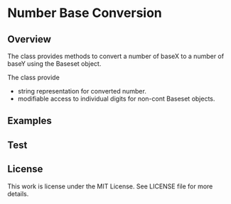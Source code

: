 # Number Base Conversion

## Overview

The class provides methods to convert a number of baseX to a number of baseY using the 
Baseset object.

The class provide
* string representation for converted number.
* modifiable access to individual digits for non-cont Baseset objects.

## Examples

## Test

## License

This work is license under the MIT License. See LICENSE file for more details.